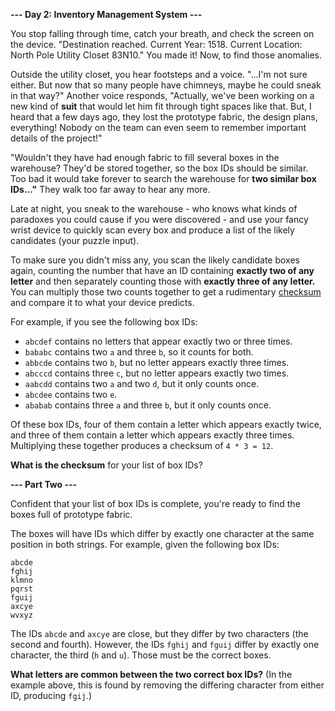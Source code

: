 **--- Day 2: Inventory Management System ---**

You stop falling through time, catch your breath, and check the screen on the device. "Destination reached. Current Year: 1518. Current Location: North Pole Utility Closet 83N10." You made it! Now, to find those anomalies.

Outside the utility closet, you hear footsteps and a voice. "...I'm not sure either. But now that so many people have chimneys, maybe he could sneak in that way?" Another voice responds, "Actually, we've been working on a new kind of **suit** that would let him fit through tight spaces like that. But, I heard that a few days ago, they lost the prototype fabric, the design plans, everything! Nobody on the team can even seem to remember important details of the project!"

"Wouldn't they have had enough fabric to fill several boxes in the warehouse? They'd be stored together, so the box IDs should be similar. Too bad it would take forever to search the warehouse for **two similar box IDs..."** They walk too far away to hear any more.

Late at night, you sneak to the warehouse - who knows what kinds of paradoxes you could cause if you were discovered - and use your fancy wrist device to quickly scan every box and produce a list of the likely candidates (your puzzle input).

To make sure you didn't miss any, you scan the likely candidate boxes again, counting the number that have an ID containing **exactly two of any letter** and then separately counting those with **exactly three of any letter.** You can multiply those two counts together to get a rudimentary [checksum](https://en.wikipedia.org/wiki/Checksum) and compare it to what your device predicts.

For example, if you see the following box IDs:

* `abcdef` contains no letters that appear exactly two or three times.
* `bababc` contains two `a` and three `b`, so it counts for both.
* `abbcde` contains two `b`, but no letter appears exactly three times.
* `abcccd` contains three `c`, but no letter appears exactly two times.
* `aabcdd` contains two `a` and two `d`, but it only counts once.
* `abcdee` contains two `e`.
* `ababab` contains three `a` and three `b`, but it only counts once.

Of these box IDs, four of them contain a letter which appears exactly twice, and three of them contain a letter which appears exactly three times. Multiplying these together produces a checksum of `4 * 3 = 12`.

**What is the checksum** for your list of box IDs?


**--- Part Two ---**

Confident that your list of box IDs is complete, you're ready to find the boxes full of prototype fabric.

The boxes will have IDs which differ by exactly one character at the same position in both strings. For example, given the following box IDs:

```
abcde
fghij
klmno
pqrst
fguij
axcye
wvxyz
```

The IDs `abcde` and `axcye` are close, but they differ by two characters (the second and fourth). However, the IDs `fghij` and `fguij` differ by exactly one character, the third (`h` and `u`). Those must be the correct boxes.

**What letters are common between the two correct box IDs?** (In the example above, this is found by removing the differing character from either ID, producing `fgij`.)
